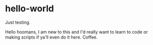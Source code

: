# hello-world
Just testing.


Hello hoomans, I am new to this and I'd really want to learn to code or making scripts if ya'll even do it here.
Coffee.
